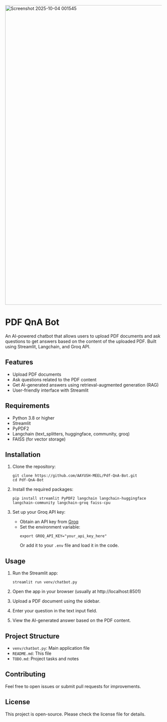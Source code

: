 <img width="1916" height="962" alt="Screenshot 2025-10-04 001545" src="https://github.com/user-attachments/assets/f66322ec-5bf0-44bd-af75-f8fde4c9bc16" />

# PDF QnA Bot

An AI-powered chatbot that allows users to upload PDF documents and ask questions to get answers based on the content of the uploaded PDF. Built using Streamlit, Langchain, and Groq API.

## Features

- Upload PDF documents
- Ask questions related to the PDF content
- Get AI-generated answers using retrieval-augmented generation (RAG)
- User-friendly interface with Streamlit

## Requirements

- Python 3.8 or higher
- Streamlit
- PyPDF2
- Langchain (text_splitters, huggingface, community, groq)
- FAISS (for vector storage)

## Installation

1. Clone the repository:
   ```
   git clone https://github.com/AAYUSH-MEEL/Pdf-QnA-Bot.git
   cd Pdf-QnA-Bot
   ```

2. Install the required packages:
   ```
   pip install streamlit PyPDF2 langchain langchain-huggingface langchain-community langchain-groq faiss-cpu
   ```

3. Set up your Groq API key:
   - Obtain an API key from [Groq](https://groq.com/)
   - Set the environment variable:
     ```
     export GROQ_API_KEY="your_api_key_here"
     ```
     Or add it to your `.env` file and load it in the code.

## Usage

1. Run the Streamlit app:
   ```
   streamlit run venv/chatbot.py
   ```

2. Open the app in your browser (usually at http://localhost:8501)

3. Upload a PDF document using the sidebar.

4. Enter your question in the text input field.

5. View the AI-generated answer based on the PDF content.

## Project Structure

- `venv/chatbot.py`: Main application file
- `README.md`: This file
- `TODO.md`: Project tasks and notes

## Contributing

Feel free to open issues or submit pull requests for improvements.

## License

This project is open-source. Please check the license file for details.


